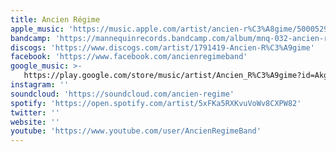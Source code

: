 ```yaml
---
title: Ancien Régime
apple_music: 'https://music.apple.com/artist/ancien-r%C3%A8gime/500052951'
bandcamp: 'https://mannequinrecords.bandcamp.com/album/mnq-032-ancien-re-gime-the-position-lp'
discogs: 'https://www.discogs.com/artist/1791419-Ancien-R%C3%A9gime'
facebook: 'https://www.facebook.com/ancienregimeband'
google_music: >-
   https://play.google.com/store/music/artist/Ancien_R%C3%A9gime?id=Akg5fkumzroufbfq6vi2fgdccau
instagram: ''
soundcloud: 'https://soundcloud.com/ancien-regime'
spotify: 'https://open.spotify.com/artist/5xFKa5RXKvuVoWv8CXPW82'
twitter: ''
website: ''
youtube: 'https://www.youtube.com/user/AncienRegimeBand'
---
```

